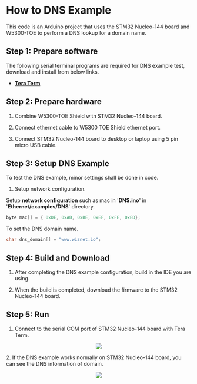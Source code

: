# How to DNS Example
This code is an Arduino project that uses the STM32 Nucleo-144 board and  W5300-TOE to perform a DNS lookup for a domain name.

## Step 1: Prepare software

The following serial terminal programs are required for DNS example test, download and install from below links.

- [**Tera Term**][link-tera_term]


## Step 2: Prepare hardware

1. Combine W5300-TOE Shield with STM32 Nucleo-144 board.

2. Connect ethernet cable to W5300 TOE Shield ethernet port.

3. Connect STM32 Nucleo-144 board to desktop or laptop using 5 pin micro USB cable.



## Step 3: Setup DNS Example

To test the DNS example, minor settings shall be done in code.


1. Setup network configuration.

Setup **network configuration** such as mac in '**DNS.ino**' in '**Ethernet/examples/DNS**' directory.

```cpp
byte mac[] = { 0xDE, 0xAD, 0xBE, 0xEF, 0xFE, 0xED};

```

To set the DNS domain name.
```cpp
char dns_domain[] = "www.wiznet.io";
```

## Step 4: Build and Download

1. After completing the DNS example configuration, build in the IDE you are using.

2. When the build is completed, download the firmware to the STM32 Nucleo-144 board.


## Step 5: Run

1. Connect to the serial COM port of STM32 Nucleo-144 board with Tera Term.
<p align="center"><img src="https://github.com/Wiznet/W5300-TOE-Arduino/blob/main/Static/images/examples/teraterm_setting.png"></p>
2. If the DNS example works normally on STM32 Nucleo-144 board, you can see the DNS information of domain.
<p align="center"><img src="https://github.com/Wiznet/W5300-TOE-Arduino/blob/main/Static/images/examples/dns_setting_up.png"></p>

<!--
Link
-->

[link-tera_term]: https://osdn.net/projects/ttssh2/releases/
